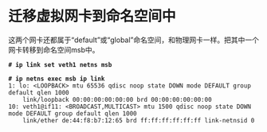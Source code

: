 # 迁移虚拟网卡到命名空间中

这两个网卡还都属于“default”或“global”命名空间，和物理网卡一样。把其中一个网卡转移到命名空间msb中。

<pre class="language-bash" data-title="把创建的veth1网卡添加到msb网络命名空间中"><code class="lang-bash"><strong># ip link set veth1 netns msb
</strong></code></pre>

<pre class="language-bash" data-title="在Linux系统命令行查看网络命名空间中的网络"><code class="lang-bash"><strong># ip netns exec msb ip link
</strong>1: lo: &#x3C;LOOPBACK> mtu 65536 qdisc noop state DOWN mode DEFAULT group default qlen 1000
    link/loopback 00:00:00:00:00:00 brd 00:00:00:00:00:00
10: veth1@if11: &#x3C;BROADCAST,MULTICAST> mtu 1500 qdisc noop state DOWN mode DEFAULT group default qlen 1000
    link/ether de:44:f8:b7:12:65 brd ff:ff:ff:ff:ff:ff link-netnsid 0
</code></pre>
